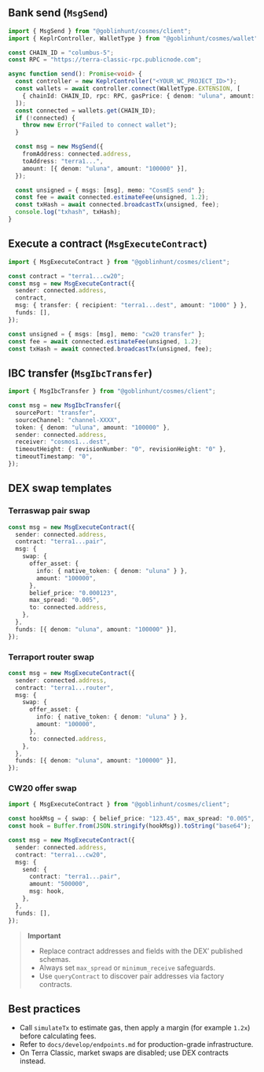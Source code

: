 ## Bank send (`MsgSend`)

```ts
import { MsgSend } from "@goblinhunt/cosmes/client";
import { KeplrController, WalletType } from "@goblinhunt/cosmes/wallet";

const CHAIN_ID = "columbus-5";
const RPC = "https://terra-classic-rpc.publicnode.com";

async function send(): Promise<void> {
  const controller = new KeplrController("<YOUR_WC_PROJECT_ID>");
  const wallets = await controller.connect(WalletType.EXTENSION, [
    { chainId: CHAIN_ID, rpc: RPC, gasPrice: { denom: "uluna", amount: "28.325" } },
  ]);
  const connected = wallets.get(CHAIN_ID);
  if (!connected) {
    throw new Error("Failed to connect wallet");
  }

  const msg = new MsgSend({
    fromAddress: connected.address,
    toAddress: "terra1...",
    amount: [{ denom: "uluna", amount: "100000" }],
  });

  const unsigned = { msgs: [msg], memo: "CosmES send" };
  const fee = await connected.estimateFee(unsigned, 1.2);
  const txHash = await connected.broadcastTx(unsigned, fee);
  console.log("txhash", txHash);
}
```

## Execute a contract (`MsgExecuteContract`)

```ts
import { MsgExecuteContract } from "@goblinhunt/cosmes/client";

const contract = "terra1...cw20";
const msg = new MsgExecuteContract({
  sender: connected.address,
  contract,
  msg: { transfer: { recipient: "terra1...dest", amount: "1000" } },
  funds: [],
});

const unsigned = { msgs: [msg], memo: "cw20 transfer" };
const fee = await connected.estimateFee(unsigned, 1.2);
const txHash = await connected.broadcastTx(unsigned, fee);
```

## IBC transfer (`MsgIbcTransfer`)

```ts
import { MsgIbcTransfer } from "@goblinhunt/cosmes/client";

const msg = new MsgIbcTransfer({
  sourcePort: "transfer",
  sourceChannel: "channel-XXXX",
  token: { denom: "uluna", amount: "100000" },
  sender: connected.address,
  receiver: "cosmos1...dest",
  timeoutHeight: { revisionNumber: "0", revisionHeight: "0" },
  timeoutTimestamp: "0",
});
```

## DEX swap templates

### Terraswap pair swap

```ts
const msg = new MsgExecuteContract({
  sender: connected.address,
  contract: "terra1...pair",
  msg: {
    swap: {
      offer_asset: {
        info: { native_token: { denom: "uluna" } },
        amount: "100000",
      },
      belief_price: "0.000123",
      max_spread: "0.005",
      to: connected.address,
    },
  },
  funds: [{ denom: "uluna", amount: "100000" }],
});
```

### Terraport router swap

```ts
const msg = new MsgExecuteContract({
  sender: connected.address,
  contract: "terra1...router",
  msg: {
    swap: {
      offer_asset: {
        info: { native_token: { denom: "uluna" } },
        amount: "100000",
      },
      to: connected.address,
    },
  },
  funds: [{ denom: "uluna", amount: "100000" }],
});
```

### CW20 offer swap

```ts
import { MsgExecuteContract } from "@goblinhunt/cosmes/client";

const hookMsg = { swap: { belief_price: "123.45", max_spread: "0.005", to: connected.address } };
const hook = Buffer.from(JSON.stringify(hookMsg)).toString("base64");

const msg = new MsgExecuteContract({
  sender: connected.address,
  contract: "terra1...cw20",
  msg: {
    send: {
      contract: "terra1...pair",
      amount: "500000",
      msg: hook,
    },
  },
  funds: [],
});
```

> **Important**
> - Replace contract addresses and fields with the DEX’ published schemas.
> - Always set `max_spread` or `minimum_receive` safeguards.
> - Use `queryContract` to discover pair addresses via factory contracts.

## Best practices

- Call `simulateTx` to estimate gas, then apply a margin (for example `1.2x`) before calculating fees.
- Refer to `docs/develop/endpoints.md` for production-grade infrastructure.
- On Terra Classic, market swaps are disabled; use DEX contracts instead.
